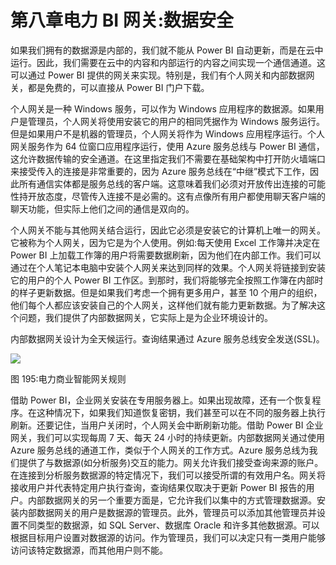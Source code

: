 # 第八章电力 BI 网关:数据安全

如果我们拥有的数据源是内部的，我们就不能从 Power BI 自动更新，而是在云中运行。因此，我们需要在云中的内容和内部运行的内容之间实现一个通信通道。这可以通过 Power BI 提供的网关来实现。特别是，我们有个人网关和内部数据网关，都是免费的，可以直接从 Power BI 门户下载。

个人网关是一种 Windows 服务，可以作为 Windows 应用程序的数据源。如果用户是管理员，个人网关将使用安装它的用户的相同凭据作为 Windows 服务运行。但是如果用户不是机器的管理员，个人网关将作为 Windows 应用程序运行。个人网关服务作为 64 位窗口应用程序运行，使用 Azure 服务总线与 Power BI 通信，这允许数据传输的安全通道。在这里指定我们不需要在基础架构中打开防火墙端口来接受传入的连接是非常重要的，因为 Azure 服务总线在“中继”模式下工作，因此所有通信实体都是服务总线的客户端。这意味着我们必须对开放传出连接的可能性持开放态度，尽管传入连接不是必需的。这有点像所有用户都使用聊天客户端的聊天功能，但实际上他们之间的通信是双向的。

个人网关不能与其他网关结合运行，因此它必须是安装它的计算机上唯一的网关。它被称为个人网关，因为它是为个人使用。例如:每天使用 Excel 工作簿并决定在 Power BI 上加载工作簿的用户将需要数据刷新，因为他们在内部工作。我们可以通过在个人笔记本电脑中安装个人网关来达到同样的效果。个人网关将链接到安装它的用户的个人 Power BI 工作区。到那时，我们将能够完全按照工作簿在内部时的样子更新数据。但是如果我们考虑一个拥有更多用户，甚至 10 个用户的组织，他们每个人都应该安装自己的个人网关，这样他们就有能力更新数据。为了解决这个问题，我们提供了内部数据网关，它实际上是为企业环境设计的。

内部数据网关设计为全天候运行。查询结果通过 Azure 服务总线安全发送(SSL)。

![](../Images/image224.png)

图 195:电力商业智能网关规则

借助 Power BI，企业网关安装在专用服务器上。如果出现故障，还有一个恢复程序。在这种情况下，如果我们知道恢复密钥，我们甚至可以在不同的服务器上执行刷新。还要记住，当用户关闭时，个人网关会中断刷新功能。借助 Power BI 企业网关，我们可以实现每周 7 天、每天 24 小时的持续更新。内部数据网关通过使用 Azure 服务总线的通道工作，类似于个人网关的工作方式。Azure 服务总线为我们提供了与数据源(如分析服务)交互的能力。网关允许我们接受查询来源的账户。在连接到分析服务数据源的特定情况下，我们可以接受所谓的有效用户名。网关将接收用户并代表特定用户执行查询，查询结果仅取决于更新 Power BI 报告的用户。内部数据网关的另一个重要方面是，它允许我们以集中的方式管理数据源。安装内部数据网关的用户是数据源的管理员。此外，管理员可以添加其他管理员并设置不同类型的数据源，如 SQL Server、数据库 Oracle 和许多其他数据源。可以根据目标用户设置对数据源的访问。作为管理员，我们可以决定只有一类用户能够访问该特定数据源，而其他用户则不能。